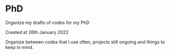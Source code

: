 # PhD
Organize my drafts of codes for my PhD

Created at 26th January 2022 

Organize between codes that I use often, projects still ongoing and things to keep in mind. 
